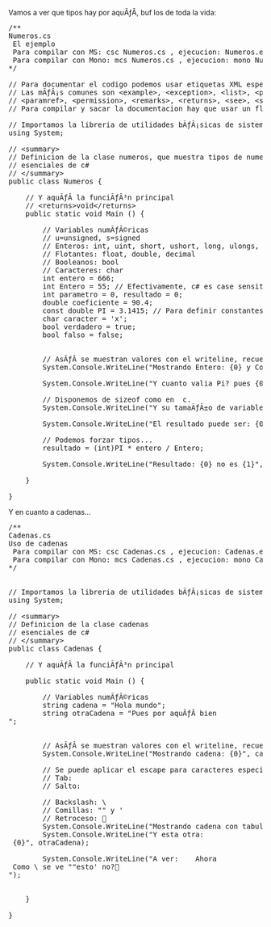 Vamos a ver que tipos hay por aquÃƒÂ­, buf los de toda la vida:
<pre>
/** 
Numeros.cs
 El ejemplo
 Para compilar con MS: csc Numeros.cs , ejecucion: Numeros.exe
 Para compilar con Mono: mcs Numeros.cs , ejecucion: mono Numeros.exe
*/

// Para documentar el codigo podemos usar etiquetas XML especificas.
// Las mÃƒÂ¡s comunes son &lt;example&gt;, &lt;exception&gt;, &lt;list&gt;, &lt;param&gt;,
// &lt;paramref&gt;, &lt;permission&gt;, &lt;remarks&gt;, &lt;returns&gt;, &lt;see&gt;, &lt;seealso&gt;, &lt;summary&gt;, y &lt;value&gt;.
// Para compilar y sacar la documentacion hay que usar un flag: mcs /doc:documentacio.xml Numeros.cs

// Importamos la libreria de utilidades bÃƒÂ¡sicas de sistema
using System;

// &lt;summary&gt;
// Definicion de la clase numeros, que muestra tipos de numeros y otros tipos
// esenciales de c#
// &lt;/summary&gt;
public class Numeros {

	// Y aquÃƒÂ­ la funciÃƒÂ³n principal 
	// &lt;returns&gt;void&lt;/returns&gt;
	public static void Main () {
		
		// Variables numÃƒÂ©ricas
		// u=unsigned, s=signed
		// Enteros: int, uint, short, ushort, long, ulongs, byte, sbyte
		// Flotantes: float, double, decimal
		// Booleanos: bool
		// Caracteres: char
		int entero = 666;
		int Entero = 55; // Efectivamente, c# es case sensitive
		int parametro = 0, resultado = 0;
		double coeficiente = 90.4;
		const double PI = 3.1415; // Para definir constantes: const
		char caracter = 'x';
		bool verdadero = true;
		bool falso = false;

		
		// AsÃƒÂ­ se muestran valores con el writeline, recuerda vagamente a c.
		System.Console.WriteLine("Mostrando Entero: {0} y Coeficiente {1}", entero, coeficiente);
		
		System.Console.WriteLine("Y cuanto valia Pi? pues {0}", PI);
		
		// Disponemos de sizeof como en  c.
		System.Console.WriteLine("Y su tamaÃƒÂ±o de variable es {0} bytes", sizeof( double ));
		
		System.Console.WriteLine("El resultado puede ser: {0}", entero + parametro * 5);
		
		// Podemos forzar tipos...
		resultado = (int)PI * entero / Entero;
		
		System.Console.WriteLine("Resultado: {0} no es {1}", resultado, caracter);
	
	}

}
</pre>
Y en cuanto a cadenas...
<pre>
/** 
Cadenas.cs
Uso de cadenas
 Para compilar con MS: csc Cadenas.cs , ejecucion: Cadenas.exe
 Para compilar con Mono: mcs Cadenas.cs , ejecucion: mono Cadenas.exe
*/


// Importamos la libreria de utilidades bÃƒÂ¡sicas de sistema
using System;

// &lt;summary&gt;
// Definicion de la clase cadenas
// esenciales de c#
// &lt;/summary&gt;
public class Cadenas {

	// Y aquÃƒÂ­ la funciÃƒÂ³n principal 

	public static void Main () {
		
		// Variables numÃƒÂ©ricas
		string cadena = "Hola mundo";
		string otraCadena = "Pues por aquÃƒÂ­ bien
";
				
		
		// AsÃƒÂ­ se muestran valores con el writeline, recuerda vagamente a c.
		System.Console.WriteLine("Mostrando cadena: {0}", cadena);

		// Se puede aplicar el escape para caracteres especiales: 
		// Tab: 	
		// Salto: 

		// Backslash: \
		// Comillas: "" y '
		// Retroceso: 
		System.Console.WriteLine("Mostrando cadena con tabulacion 	 {0}", cadena);
		System.Console.WriteLine("Y esta otra: 
 {0}", otraCadena);
		
		System.Console.WriteLine("A ver: 	Ahora 
 Como \ se ve ""esto' no?
");
		
	
	}

}
</pre>